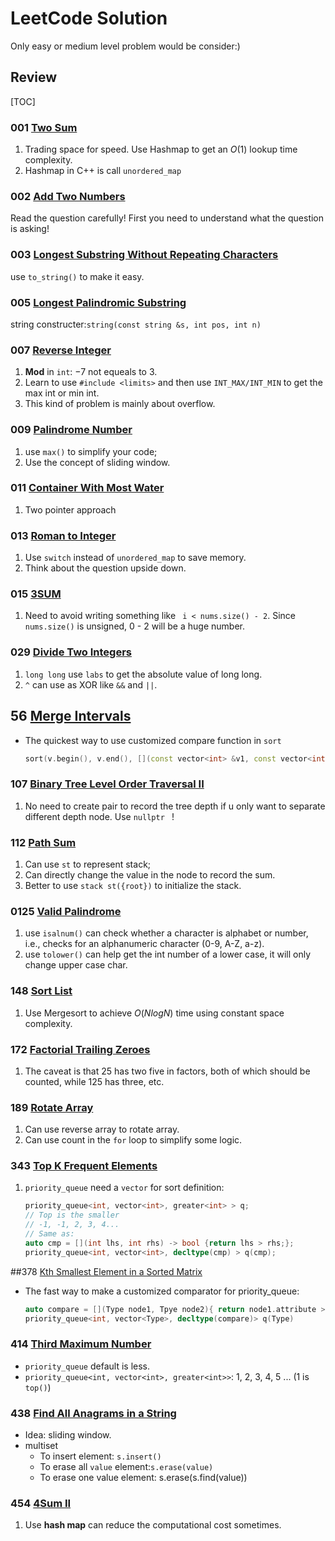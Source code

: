 # LeetCode Solution
Only easy or medium level problem would be consider:)

## Review

[TOC]

### 001 [Two Sum](https://leetcode.com/problems/two-sum)

1. Trading space for speed. Use Hashmap to get an $O(1)$ lookup time complexity.
2. Hashmap in C++ is call `unordered_map`

### 002 [Add Two Numbers](https://leetcode.com/problems/add-two-numbers)

Read the question carefully! First you need to understand what the question is asking!

### 003 [Longest Substring Without Repeating Characters](https://leetcode.com/problems/longest-substring-without-repeating-characters) 

use `to_string()` to make it easy.

### 005 [Longest Palindromic Substring](https://leetcode.com/problems/longest-palindromic-substring)

string constructer:`string(const string &s, int pos, int n)`

### 007 [Reverse Integer](https://leetcode.com/problems/reverse-integer) 

1. **Mod** in `int`: $-7 % 10 = -7$ not equeals to 3.
2. Learn to use `#include <limits>` and then use `INT_MAX/INT_MIN` to get the max int or min int.
3. This kind of problem is mainly about overflow.

### 009 [Palindrome Number](https://leetcode.com/problems/palindrome-number)  

1. use `max()` to simplify your code;
2. Use the concept of sliding window.

### 011 [Container With Most Water](https://leetcode.com/problems/container-with-most-water) 

1. Two pointer approach

### 013 [Roman to Integer](https://leetcode.com/problems/roman-to-integer)

1. Use `switch` instead of `unordered_map` to save memory.
2. Think about the question upside down.

### 015 [3SUM](https://leetcode.com/problems/3sum/)

1. Need to avoid writing something like ` i < nums.size() - 2`. Since `nums.size()` is unsigned, 0 - 2 will be a huge number.

### 029 [Divide Two Integers](https://leetcode.com/problems/divide-two-integers/submissions/)

1. `long long` use `labs` to get the absolute value of long long.
2. `^` can use as XOR like `&&` and `||`.



## 56 [Merge Intervals](https://leetcode.com/problems/merge-intervals/)

- The quickest way to use customized compare function in `sort`

  ```c++
  sort(v.begin(), v.end(), [](const vector<int> &v1, const vector<int> &v2){ return v1[0] < v2[0]; };
  ```

  

### 107 [Binary Tree Level Order Traversal II](https://leetcode.com/problems/binary-tree-level-order-traversal-ii/)

1. No need to create pair to record the tree depth if u only want to separate different depth node. Use `nullptr ` !

### 112 [Path Sum](https://leetcode.com/problems/path-sum/)

1. Can use `st` to represent stack;
2. Can directly change the value in the node to record the sum.
3. Better to use `stack st({root})` to initialize the stack.

### 0125 [Valid Palindrome](https://leetcode.com/problems/valid-palindrome/)

1. use `isalnum()` can check whether a character is alphabet or number, i.e., checks for an alphanumeric character (0-9, A-Z, a-z).
2. use `tolower()` can help get the int number of a lower case, it will only change upper case char.

### 148 [Sort List](https://leetcode.com/problems/sort-list/)

1. Use Mergesort to achieve $O(NlogN)$ time using constant space complexity.

### 172 [Factorial Trailing Zeroes](https://leetcode.com/problems/factorial-trailing-zeroes)

1. The caveat is that 25 has two five in factors, both of which should be counted, while 125 has three, etc.

### 189 [Rotate Array](https://leetcode.com/problems/rotate-array/)

1. Can use reverse array to rotate array.
2. Can use count in the `for` loop to simplify some logic.



### 343 [Top K Frequent Elements](https://leetcode.com/problems/top-k-frequent-elements/)

1. `priority_queue` need a `vector` for sort definition:

   ```c++
   priority_queue<int, vector<int>, greater<int> > q;
   // Top is the smaller
   // -1, -1, 2, 3, 4...
   // Same as:
   auto cmp = [](int lhs, int rhs) -> bool {return lhs > rhs;};
   priority_queue<int, vector<int>, decltype(cmp) > q(cmp);
   ```



##378 [Kth Smallest Element in a Sorted Matrix](https://leetcode.com/problems/kth-smallest-element-in-a-sorted-matrix/)

- The fast way to make a customized comparator for priority_queue:

  ```c++
  auto compare = [](Type node1, Tpye node2){ return node1.attribute > node2.attribute }
  priority_queue<int, vector<Type>, decltype(compare)> q(Type)
  ```

  


### 414 [Third Maximum Number](https://leetcode.com/problems/third-maximum-number/)

- `priority_queue` default is less.
- `priority_queue<int, vector<int>, greater<int>>`: 1, 2, 3, 4, 5 ... (1 is `top()`)



### 438 [Find All Anagrams in a String](https://leetcode.com/problems/find-all-anagrams-in-a-string)

- Idea: sliding window.
- multiset
  - To insert element: `s.insert()`
  - To erase all `value` element:`s.erase(value)`
  - To erase one value element: s.erase(s.find(value)) 

### 454 [4Sum II](https://leetcode.com/problems/4sum-ii/)

1. Use **hash map** can reduce the computational cost sometimes.

